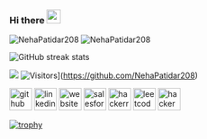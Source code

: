 ### Hi there <img src="https://media.giphy.com/media/hvRJCLFzcasrR4ia7z/giphy.gif" width="25px">
 
<img src="https://github-readme-stats.vercel.app/api/top-langs/?username=NehaPatidar208&show_icons=true&theme=gotham" alt="NehaPatidar208" />  <img src="https://github-readme-stats.vercel.app/api?username=NehaPatidar208&show_icons=true&theme=gotham" alt="NehaPatidar208" />

![GitHub streak stats](https://streak-stats.demolab.com/?user=nehapatidar208&show_icons=true) 

![](https://komarev.com/ghpvc/?username=NehaPatidar208&color=brightgreen)
![Visitors](https://visitor-badge.glitch.me/badge?page_id=NehaPatidar208.NehaPatidar208)](https://github.com/NehaPatidar208)

[<img src='https://cdn.jsdelivr.net/npm/simple-icons@3.0.1/icons/github.svg' alt='github' height='40'>](https://github.com/nehapatidar208)  [<img src='https://cdn.jsdelivr.net/npm/simple-icons@3.0.1/icons/linkedin.svg' alt='linkedin' height='40'>](https://www.linkedin.com/in/neha-patidar-9307001a1/)  [<img src='https://cdn.jsdelivr.net/npm/simple-icons@3.0.1/icons/icloud.svg' alt='website' height='40'>](https://nehapatidar208.github.io/my_portfolio/)  [<img src='https://cdn.jsdelivr.net/npm/simple-icons@3.0.1/icons/salesforce.svg' alt='salesforce' height='40'>](https://www.salesforce.com/trailblazer/nehapatidar)  [<img src='https://cdn.jsdelivr.net/npm/simple-icons@3.0.1/icons/hackerrank.svg' alt='hackerrank' height='40'>](https://www.hackerrank.com/profile/nehapatidar208)  [<img src='https://cdn.jsdelivr.net/npm/simple-icons@3.0.1/icons/leetcode.svg' alt='leetcode' height='40'>](https://leetcode.com/nehapatidar208/)  [<img src='https://cdn.jsdelivr.net/npm/simple-icons@3.0.1/icons/hackerearth.svg' alt='hackerearth' height='40'>](https://www.hackerearth.com/@nehapatidar208)  

[![trophy](https://github-profile-trophy.vercel.app/?username=nehapatidar208)](https://github.com/ryo-ma/github-profile-trophy)
